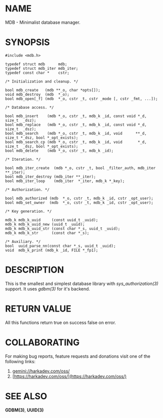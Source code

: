 # NAME

MDB - Minimalist database manager.

# SYNOPSIS

    #include <mdb.h>
    
    typedef struct mdb      mdb;
    typedef struct mdb_iter mdb_iter;
    typedef const char *    cstr;
    
    /* Initialization and cleanup. */
    
    bool mdb_create   (mdb **_o, char *opts[]);
    void mdb_destroy  (mdb  *_o);
    bool mdb_open[_f] (mdb  *_o, cstr _t, cstr _mode [, cstr _fmt, ...]);
    
    /* Database access. */
    
    bool mdb_insert    (mdb *_o, cstr _t, mdb_k _id, const void *_d, size_t  _dsz);
    bool mdb_replace   (mdb *_o, cstr _t, mdb_k _id, const void *_d, size_t  _dsz);
    bool mdb_search    (mdb *_o, cstr _t, mdb_k _id, void      **_d, size_t *_dsz, bool *_opt_exists);
    bool mdb_search_cp (mdb *_o, cstr _t, mdb_k _id, void       *_d, size_t  _dsz, bool *_opt_exists);
    bool mdb_delete    (mdb *_o, cstr _t, mdb_k _id);
    
    /* Iteration. */
    
    bool mdb_iter_create  (mdb *_o, cstr _t, bool _filter_auth, mdb_iter **_iter);
    bool mdb_iter_destroy (mdb_iter **_iter);
    bool mdb_iter_loop    (mdb_iter  *_iter, mdb_k *_key);
    
    /* Authorization. */
    
    bool mdb_authorized (mdb  *_o, cstr _t, mdb_k _id, cstr _opt_user);
    bool mdb_set_owner  (mdb  *_o, cstr _t, mdb_k _id, cstr _opt_user);
    
    /* Key generation. */
    
    mdb_k mdb_k_uuid     (const uuid_t _uuid);
    mdb_k mdb_k_uuid_new (uuid_t _uuid);
    mdb_k mdb_k_uuid_str (const char *_s, uuid_t _uuid);
    mdb_k mdb_k_str      (const char *_s);
    
    /* Auxiliary. */
    bool  uuid_parse_nn(const char *_s, uuid_t _uuid);
    void  mdb_k_print (mdb_k _id, FILE *_fp1);
    
    

# DESCRIPTION

This is the smallest and simplest database library with *sys_authorization(3)* support. It
uses *gdbm(3)* for it's backend.

# RETURN VALUE

All this functions return true on success false on error.

# COLLABORATING

For making bug reports, feature requests and donations visit one of the
following links:

1. [gemini://harkadev.com/oss/](gemini://harkadev.com/oss/)
2. [https://harkadev.com/oss/](https://harkadev.com/oss/)

# SEE ALSO

**GDBM(3)**, **UUID(3)**
